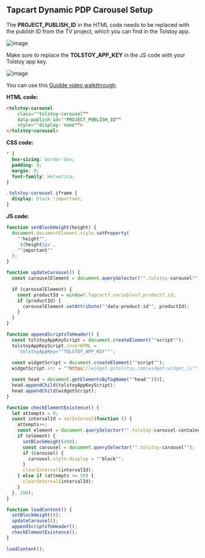 ## Tapcart Dynamic PDP Carousel Setup

The **PROJECT_PUBLISH_ID** in the HTML code needs to be replaced with the publish ID from the TV project, which you can find in the Tolstoy app.

![image](https://github.com/user-attachments/assets/bd51bcd9-668c-4eb2-ae42-cea808a05e3d)

Make sure to replace the **TOLSTOY_APP_KEY** in the JS code with your Tolstoy app key.

![image](https://github.com/user-attachments/assets/29260c3c-78ce-4e9a-9c87-78caa3fa3e15)

You can use this [Guidde video walkthrough](https://app.guidde.com/share/playbooks/omfqybH3Rr2yFVjgejuSTg?origin=7hK1MO5mPsQuiT0iQVou54jqkwJ3).

**HTML code:**

```html
<tolstoy-carousel
    class=""tolstoy-carousel""
    data-publish-id=""PROJECT_PUBLISH_ID""
    style=""display: none"">
</tolstoy-carousel>
```

**CSS code:**

```css
* {
  box-sizing: border-box;
  padding: 0;
  margin: 0;
  font-family: Helvetica;
}

.tolstoy-carousel iframe {
  display: block !important;
}
```

**JS code:**

```javascript
function setBlockHeight(height) {
  document.documentElement.style.setProperty(
    ""height"",
    `${height}px`,
    ""important""
  );
}

function updateCarousel() {
  const carouselElement = document.querySelector("".tolstoy-carousel"");

  if (carouselElement) {
    const productId = window?.Tapcart?.variables?.product?.id;
    if (productId) {
      carouselElement.setAttribute(""data-product-id"", productId);
    }
  }
}

function appendScriptsToHeader() {
  const tolstoyAppKeyScript = document.createElement(""script"");
  tolstoyAppKeyScript.innerHTML =
    'tolstoyAppKey=""TOLSTOY_APP_KEY""';
    
  const widgetScript = document.createElement(""script"");
  widgetScript.src = ""https://widget.gotolstoy.com/widget/widget.js"";

  const head = document.getElementsByTagName(""head"")[0];
  head.appendChild(tolstoyAppKeyScript);
  head.appendChild(widgetScript);
}

function checkElementExistence() {
  let attempts = 0;
  const intervalId = setInterval(function () {
    attempts++;
    const element = document.querySelector("".tolstoy-carousel-container"");
    if (element) {
      setBlockHeight(490);
      const carousel = document.querySelector("".tolstoy-carousel"");
      if (carousel) {
        carousel.style.display = ""block"";
      }
      clearInterval(intervalId);
    } else if (attempts >= 50) {
      clearInterval(intervalId);
    }
  }, 200);
}

function loadContent() {
  setBlockHeight(0);
  updateCarousel();
  appendScriptsToHeader();
  checkElementExistence();
}

loadContent();
```
